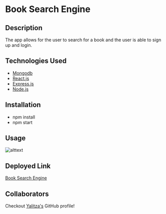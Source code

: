 # Book Search Engine

## Description 

The app allows for the user to search for a book and the user is able to sign up and login.  

## Technologies Used

- [Mongodb](https://www.mongodb.com/)
- [React.js](https://reactjs.org/)
- [Express.js](https://expressjs.com/)
- [Node.js](https://nodejs.org/en/)

## Installation

- npm install
- npm start

## Usage

![alttext](https://github.com/yalitzab/ketogether/blob/main/client/public/images/screenshot2.PNG)

## Deployed Link

[Book Search Engine](https://ketogether.herokuapp.com/)

## Collaborators 

Checkout [Yalitza's](https://github.com/yalitzab) GitHub profile!


